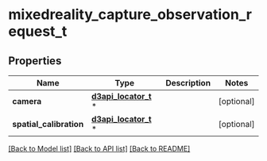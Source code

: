 # mixedreality_capture_observation_request_t

## Properties
Name | Type | Description | Notes
------------ | ------------- | ------------- | -------------
**camera** | [**d3api_locator_t**](d3api_locator.md) \* |  | [optional] 
**spatial_calibration** | [**d3api_locator_t**](d3api_locator.md) \* |  | [optional] 

[[Back to Model list]](../README.md#documentation-for-models) [[Back to API list]](../README.md#documentation-for-api-endpoints) [[Back to README]](../README.md)



